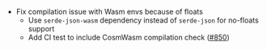 - Fix compilation issue with Wasm envs because of floats
  - Use `serde-json-wasm` dependency instead of `serde-json` for no-floats support
  - Add CI test to include CosmWasm compilation check
([\#850](https://github.com/cosmos/ibc-rs/issues/850))
